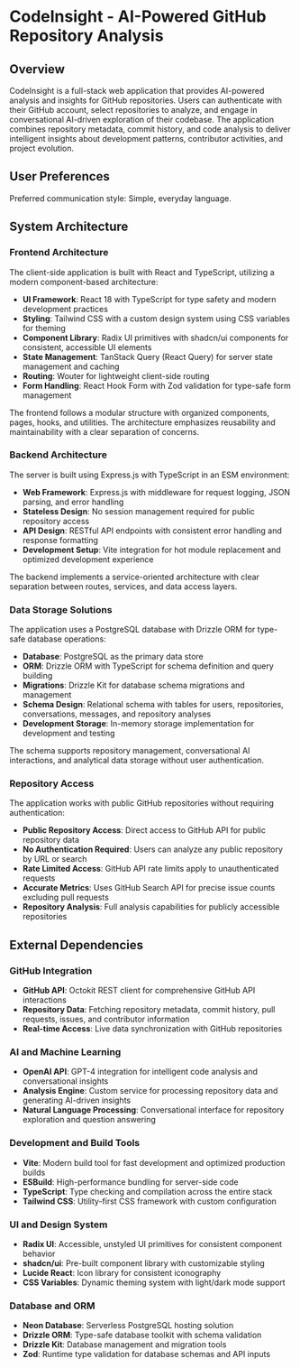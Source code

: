 # CodeInsight - AI-Powered GitHub Repository Analysis

## Overview

CodeInsight is a full-stack web application that provides AI-powered analysis and insights for GitHub repositories. Users can authenticate with their GitHub account, select repositories to analyze, and engage in conversational AI-driven exploration of their codebase. The application combines repository metadata, commit history, and code analysis to deliver intelligent insights about development patterns, contributor activities, and project evolution.

## User Preferences

Preferred communication style: Simple, everyday language.

## System Architecture

### Frontend Architecture
The client-side application is built with React and TypeScript, utilizing a modern component-based architecture:

- **UI Framework**: React 18 with TypeScript for type safety and modern development practices
- **Styling**: Tailwind CSS with a custom design system using CSS variables for theming
- **Component Library**: Radix UI primitives with shadcn/ui components for consistent, accessible UI elements
- **State Management**: TanStack Query (React Query) for server state management and caching
- **Routing**: Wouter for lightweight client-side routing
- **Form Handling**: React Hook Form with Zod validation for type-safe form management

The frontend follows a modular structure with organized components, pages, hooks, and utilities. The architecture emphasizes reusability and maintainability with a clear separation of concerns.

### Backend Architecture
The server is built using Express.js with TypeScript in an ESM environment:

- **Web Framework**: Express.js with middleware for request logging, JSON parsing, and error handling
- **Stateless Design**: No session management required for public repository access
- **API Design**: RESTful API endpoints with consistent error handling and response formatting
- **Development Setup**: Vite integration for hot module replacement and optimized development experience

The backend implements a service-oriented architecture with clear separation between routes, services, and data access layers.

### Data Storage Solutions
The application uses a PostgreSQL database with Drizzle ORM for type-safe database operations:

- **Database**: PostgreSQL as the primary data store
- **ORM**: Drizzle ORM with TypeScript for schema definition and query building
- **Migrations**: Drizzle Kit for database schema migrations and management
- **Schema Design**: Relational schema with tables for users, repositories, conversations, messages, and repository analyses
- **Development Storage**: In-memory storage implementation for development and testing

The schema supports repository management, conversational AI interactions, and analytical data storage without user authentication.

### Repository Access
The application works with public GitHub repositories without requiring authentication:

- **Public Repository Access**: Direct access to GitHub API for public repository data
- **No Authentication Required**: Users can analyze any public repository by URL or search
- **Rate Limited Access**: GitHub API rate limits apply to unauthenticated requests
- **Accurate Metrics**: Uses GitHub Search API for precise issue counts excluding pull requests
- **Repository Analysis**: Full analysis capabilities for publicly accessible repositories

## External Dependencies

### GitHub Integration
- **GitHub API**: Octokit REST client for comprehensive GitHub API interactions
- **Repository Data**: Fetching repository metadata, commit history, pull requests, issues, and contributor information
- **Real-time Access**: Live data synchronization with GitHub repositories

### AI and Machine Learning
- **OpenAI API**: GPT-4 integration for intelligent code analysis and conversational insights
- **Analysis Engine**: Custom service for processing repository data and generating AI-driven insights
- **Natural Language Processing**: Conversational interface for repository exploration and question answering

### Development and Build Tools
- **Vite**: Modern build tool for fast development and optimized production builds
- **ESBuild**: High-performance bundling for server-side code
- **TypeScript**: Type checking and compilation across the entire stack
- **Tailwind CSS**: Utility-first CSS framework with custom configuration

### UI and Design System
- **Radix UI**: Accessible, unstyled UI primitives for consistent component behavior
- **shadcn/ui**: Pre-built component library with customizable styling
- **Lucide React**: Icon library for consistent iconography
- **CSS Variables**: Dynamic theming system with light/dark mode support

### Database and ORM
- **Neon Database**: Serverless PostgreSQL hosting solution
- **Drizzle ORM**: Type-safe database toolkit with schema validation
- **Drizzle Kit**: Database management and migration tools
- **Zod**: Runtime type validation for database schemas and API inputs